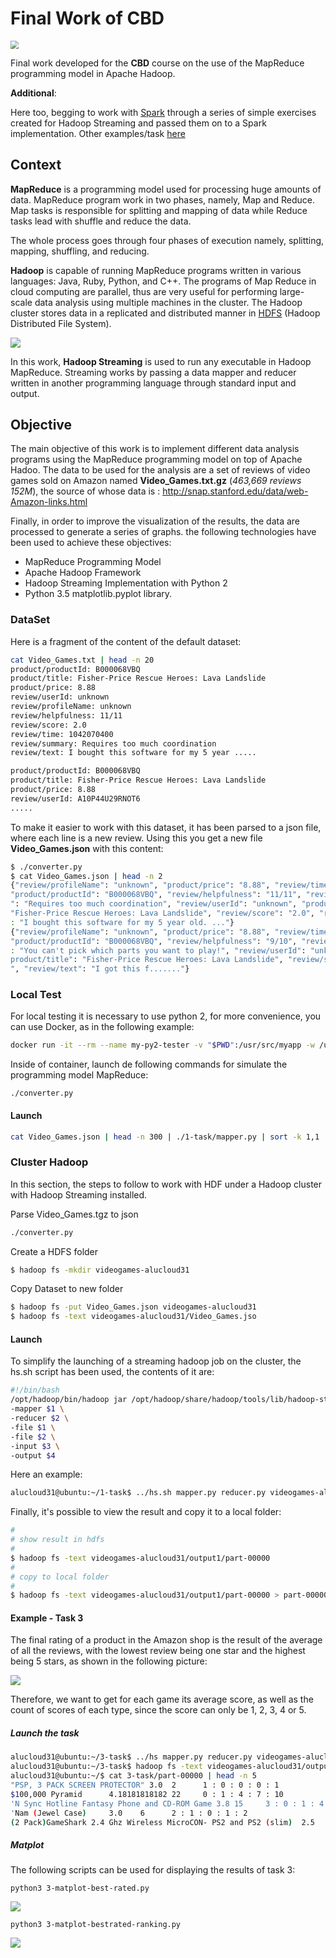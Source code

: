 # Final Work of CBD



<img src="imgs/Apache_Spark_hadoop-min.png" style="zoom:80%;" />

Final work developed for the **CBD** course on the use of the MapReduce programming model in Apache Hadoop.

**Additional**:

Here too, begging to work with [Spark](https://spark.apache.org/) through a series of simple exercises created for Hadoop Streaming and passed them on to a Spark implementation. Other examples/task [here](practices)

## Context

**MapReduce** is a programming model used for processing huge amounts of data. MapReduce program work in two phases, namely, Map and Reduce. Map tasks is responsible for splitting and mapping of data while Reduce tasks lead with shuffle and reduce the data.

The whole process goes through four phases of execution namely, splitting, mapping, shuffling, and reducing.

**Hadoop** is capable of running MapReduce programs written in various languages: Java, Ruby, Python, and C++. The programs of Map Reduce in cloud computing are parallel, thus are very useful for performing large-scale data analysis using multiple machines in the cluster. The Hadoop cluster stores data in a replicated and distributed manner in [HDFS](https://hadoop.apache.org/docs/r1.2.1/hdfs_design.html) (Hadoop Distributed File System).

![](imgs/mapreduce-flow.jpg)

In this work, **Hadoop Streaming** is used to run any executable in Hadoop MapReduce. Streaming works by passing a data mapper and reducer written in another programming language through standard input and output.

## Objective

The main objective of this work is to implement different data analysis programs using the MapReduce programming model on top of Apache Hadoo. The data to be used for the analysis are a set of reviews of video games sold on Amazon named **Video_Games.txt.gz** (*463,669 reviews 152M*), the source of whose data is : http://snap.stanford.edu/data/web-Amazon-links.html

Finally, in order to improve the visualization of the results, the data are processed to generate a series of graphs. the following technologies have been used to achieve these objectives:  

- MapReduce Programming Model 
-  Apache Hadoop Framework 
-  Hadoop Streaming Implementation with Python 2
-  Python 3.5 matplotlib.pyplot library.

 ### DataSet

Here is a fragment of the content of the default dataset:

```bash
cat Video_Games.txt | head -n 20
product/productId: B000068VBQ
product/title: Fisher-Price Rescue Heroes: Lava Landslide
product/price: 8.88
review/userId: unknown
review/profileName: unknown
review/helpfulness: 11/11
review/score: 2.0
review/time: 1042070400
review/summary: Requires too much coordination
review/text: I bought this software for my 5 year .....

product/productId: B000068VBQ
product/title: Fisher-Price Rescue Heroes: Lava Landslide
product/price: 8.88
review/userId: A10P44U29RNOT6
.....
```

To make it easier to work with this dataset, it has been parsed to a json file, where each line is a new review. Using this you get a new file **Video_Games.json** with this content:

```bash
$ ./converter.py
$ cat Video_Games.json | head -n 2
{"review/profileName": "unknown", "product/price": "8.88", "review/time": "1042070400",
"product/productId": "B000068VBQ", "review/helpfulness": "11/11", "review/summary
": "Requires too much coordination", "review/userId": "unknown", "product/title":
"Fisher-Price Rescue Heroes: Lava Landslide", "review/score": "2.0", "review/text"
: "I bought this software for my 5 year old. ..."}
{"review/profileName": "unknown", "product/price": "8.88", "review/time": "1041552000",
"product/productId": "B000068VBQ", "review/helpfulness": "9/10", "review/summary"
: "You can't pick which parts you want to play!", "review/userId": "unknown", "
product/title": "Fisher-Price Rescue Heroes: Lava Landslide", "review/score": "2.0
", "review/text": "I got this f......."}

```
 ### Local Test

For local testing it is necessary to use python 2, for more convenience, you can use Docker, as in the following example:

```bash
docker run -it --rm --name my-py2-tester -v "$PWD":/usr/src/myapp -w /usr/src/myapp python:2
```

Inside of container, launch de following commands for simulate the programming model MapReduce:
```
./converter.py
```
#### Launch
```bash
cat Video_Games.json | head -n 300 | ./1-task/mapper.py | sort -k 1,1 | ./1-task/reduce.py
```
### Cluster Hadoop

In this section, the steps to follow to work with HDF under a Hadoop cluster with Hadoop Streaming installed. 

Parse Video_Games.tgz to json 
```bash
./converter.py
```
Create a HDFS folder 
```bash
$ hadoop fs -mkdir videogames-alucloud31
```
Copy Dataset to new folder
```bash
$ hadoop fs -put Video_Games.json videogames-alucloud31
$ hadoop fs -text videogames-alucloud31/Video_Games.jso
```
#### Launch

To simplify the launching of a streaming hadoop job on the cluster, the hs.sh script has been used, the contents of it are:
```bash
#!/bin/bash
/opt/hadoop/bin/hadoop jar /opt/hadoop/share/hadoop/tools/lib/hadoop-streaming-*.jar \
-mapper $1 \
-reducer $2 \
-file $1 \
-file $2 \
-input $3 \
-output $4
```
Here an example:
```bash
alucloud31@ubuntu:~/1-task$ ../hs.sh mapper.py reducer.py videogames-alucloud31/Video_Games.json videogames-alucloud31/output
```
Finally, it's possible to view the result and copy it to a local folder:

```bash
#
# show result in hdfs
#
$ hadoop fs -text videogames-alucloud31/output1/part-00000
#
# copy to local folder
#
$ hadoop fs -text videogames-alucloud31/output1/part-00000 > part-00000
```

#### Example - Task 3

The final rating of a product in the Amazon shop is the result of the average of all the reviews, with the lowest review being one star and the highest being 5 stars, as shown in the following picture:

![](imgs/amazon-rating.png)


Therefore, we want to get for each game its average score, as well as the count of scores of each type, since the score can only be 1, 2, 3, 4 or 5.

##### Launch the task
```bash
alucloud31@ubuntu:~/3-task$ ../hs mapper.py reducer.py videogames-alucloud31/Video_Games.json videogames-alucloud31/output
alucloud31@ubuntu:~/3-task$ hadoop fs -text videogames-alucloud31/output1/part-00000 > part-00000
alucloud31@ubuntu:~/$ cat 3-task/part-00000 | head -n 5
"PSP, 3 PACK SCREEN PROTECTOR" 3.0  2      1 : 0 : 0 : 0 : 1
$100,000 Pyramid      4.18181818182 22     0 : 1 : 4 : 7 : 10
'N Sync Hotline Fantasy Phone and CD-ROM Game 3.8 15     3 : 0 : 1 : 4 : 7
'Nam (Jewel Case)     3.0    6      2 : 1 : 0 : 1 : 2
(2 Pack)GameShark 2.4 Ghz Wireless MicroCON- PS2 and PS2 (slim)  2.5    2      1 : 0 :0 : 1 : 0
```
##### Matplot

The following scripts can be used for displaying the results of task 3:
```
python3 3-matplot-best-rated.py
```

![](imgs/3-graph.png)

```
python3 3-matplot-bestrated-ranking.py
```

![](imgs/4-graph.png)